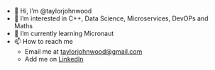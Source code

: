 - 👋 Hi, I’m @taylorjohnwood
- 👀 I’m interested in C++, Data Science, Microservices, DevOPs and Maths
- 🌱 I’m currently learning Micronaut
- 📫 How to reach me
  - Email me at taylorjohnwood@gmail.com
  - Add me on [LinkedIn](https://www.linkedin.com/in/taylor-wood-developer/)
